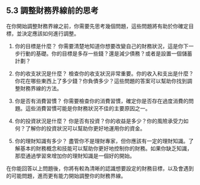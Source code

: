 ## 5.3 調整財務界線前的思考

在你開始調整財務界線之前，你需要先思考幾個問題，這些問題將有助於你確定目標，並決定應該如何進行調整。

1. 你的目標是什麼？
你需要清楚地知道你想要改變自己的財務狀況，這是你下一步行動的基礎。你的目標是多存一些錢？還是減少債務？或者是設置一個儲蓄計劃？

2. 你的收支狀況是什麼？
檢查你的收支狀況非常重要。你的收入和支出是什麼？你花在哪些東西上了多少錢？你負債多少？這些問題的答案可以幫助你找到調整財務界線的方法。

3. 你是否有消費習慣？
你需要檢查你的消費習慣，確定你是否存在過度消費的問題。這些消費習慣可能是你財務狀況不佳的主要原因之一。

4. 你的投資狀況是什麼？
你是否有投資？你的收益是多少？你的風險承受力如何？了解你的投資狀況可以幫助你更好地運用你的資金。

5. 你的理財知識有多少？
盡管你不是理財專家，但你應該有一定的理財知識。了解基本的財務概念和技能可以幫助你更好地控制你的財務。如果你缺乏知識，那麼通過學習來增加你的理財知識是一個好的開始。

在你能回答以上問題後，你將有較為清晰的認識想要設定的財務目標，以及會遇到的可能問題，進而更有能力開始調整你的財務界線。
